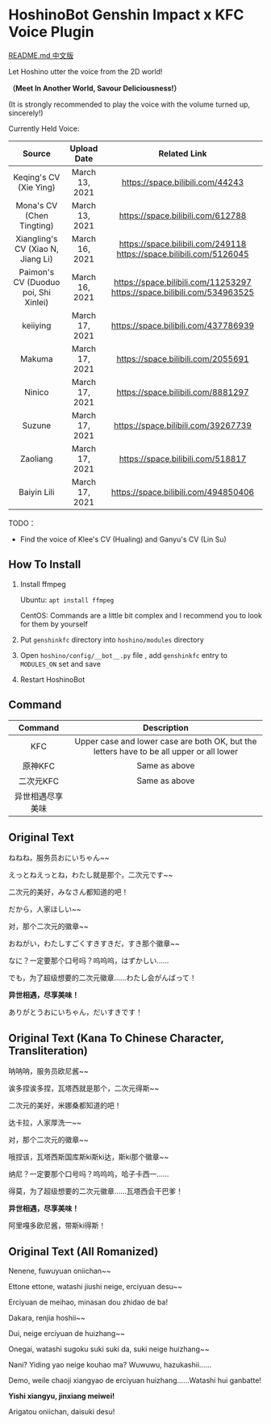 # HoshinoBot Genshin Impact x KFC Voice Plugin

[README.md 中文版](https://github.com/GirlKiller512/HoshinoBot_GenshinKFC/blob/main/README.md)

Let Hoshino utter the voice from the 2D world!

**（Meet In Another World, Savour Deliciousness!）**

(It is strongly recommended to play the voice with the volume turned up, sincerely!)

Currently Held Voice:

|                Source                |  Upload Date   |                         Related Link                         |
| :----------------------------------: | :------------: | :----------------------------------------------------------: |
|        Keqing's CV (Xie Ying)        | March 13, 2021 |               https://space.bilibili.com/44243               |
|      Mona's CV (Chen Tingting)       | March 13, 2021 |              https://space.bilibili.com/612788               |
|  Xiangling's CV (Xiao N, Jiang Li)   | March 16, 2021 | https://space.bilibili.com/249118 https://space.bilibili.com/5126045 |
| Paimon's CV (Duoduo poi, Shi Xinlei) | March 16, 2021 | https://space.bilibili.com/11253297 https://space.bilibili.com/534963525 |
|               keiiying               | March 17, 2021 |             https://space.bilibili.com/437786939             |
|                Makuma                | March 17, 2021 |              https://space.bilibili.com/2055691              |
|                Ninico                | March 17, 2021 |              https://space.bilibili.com/8881297              |
|                Suzune                | March 17, 2021 |             https://space.bilibili.com/39267739              |
|               Zaoliang               | March 17, 2021 |              https://space.bilibili.com/518817               |
|             Baiyin Lili              | March 17, 2021 |             https://space.bilibili.com/494850406             |

TODO：

- Find the voice of Klee's CV (Hualing) and Ganyu's CV (Lin Su)

## How To Install

1. Install ffmpeg

   Ubuntu: `apt install ffmpeg`

   CentOS: Commands are a little bit complex and I recommend you to look for them by yourself

2. Put  `genshinkfc` directory into `hoshino/modules` directory

3. Open `hoshino/config/__bot__.py` file , add `genshinkfc` entry to `MODULES_ON` set and save

4. Restart HoshinoBot

## Command

|     Command      |                         Description                          |
| :--------------: | :----------------------------------------------------------: |
|       KFC        | Upper case and lower case are both OK, but the letters have to be all upper or all lower |
|     原神KFC      |                        Same as above                         |
|    二次元KFC     |                        Same as above                         |
| 异世相遇尽享美味 |                                                              |

## Original Text

ねねね，服务员おにいちゃん~~

えっとねえっとね，わたし就是那个，二次元です~~

二次元的美好，みなさん都知道的吧！

だから，人家ほしい~~

对，那个二次元的徽章~~

おねがい，わたしすごくすきすきだ，すき那个徽章~~

なに？一定要那个口号吗？呜呜呜，はずかしい……

でも，为了超级想要的二次元徽章……わたし会がんばって！

**异世相遇，尽享美味！**

ありがとうおにいちゃん，だいすきです！

## Original Text (Kana To Chinese Character, Transliteration)

呐呐呐，服务员欧尼酱~~

诶多捏诶多捏，瓦塔西就是那个，二次元得斯~~

二次元的美好，米娜桑都知道的吧！

达卡拉，人家厚洗一~~

对，那个二次元的徽章~~

哦捏该，瓦塔西斯国库斯ki斯ki达，斯ki那个徽章~~

纳尼？一定要那个口号吗？呜呜呜，哈子卡西一……

得莫，为了超级想要的二次元徽章……瓦塔西会干巴爹！

**异世相遇，尽享美味！**

阿里嘎多欧尼酱，带斯ki得斯！

## Original Text (All Romanized)

Nenene, fuwuyuan oniichan~~

Ettone ettone, watashi jiushi neige, erciyuan desu~~

Erciyuan de meihao, minasan dou zhidao de ba!

Dakara, renjia hoshii~~

Dui, neige erciyuan de huizhang~~

Onegai, watashi sugoku suki suki da, suki neige huizhang~~

Nani? Yiding yao neige kouhao ma? Wuwuwu, hazukashii......

Demo, weile chaoji xiangyao de erciyuan huizhang......Watashi hui ganbatte!

**Yishi xiangyu, jinxiang meiwei!**

Arigatou oniichan, daisuki desu!
